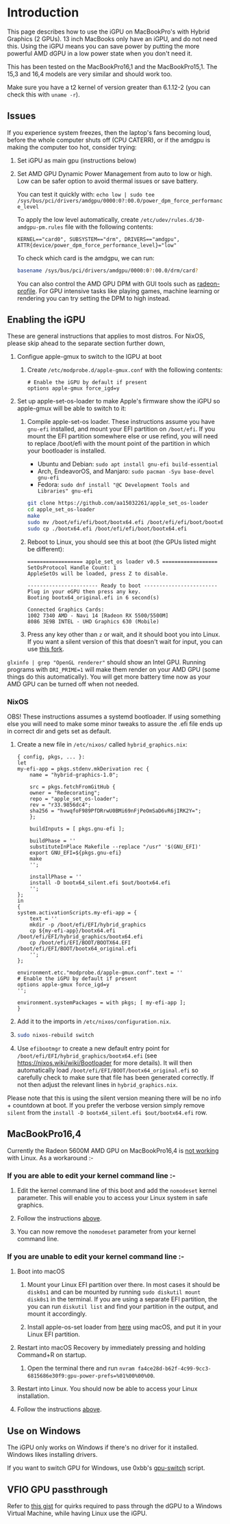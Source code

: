 # Introduction

This page describes how to use the iGPU on MacBookPro's with Hybrid Graphics (2 GPUs). 13 inch MacBooks only have an iGPU, and do not need this. Using the iGPU means you can save power by putting the more powerful AMD dGPU in a low power state when you don't need it.

This has been tested on the MacBookPro16,1 and the MacBookPro15,1. The 15,3 and 16,4 models are very similar and should work too.

Make sure you have a t2 kernel of version greater than 6.1.12-2 (you can check this with `uname -r`).

## Issues

If you experience system freezes, then the laptop's fans becoming loud, before the whole computer shuts off (CPU CATERR), or if the amdgpu is making the computer too hot, consider trying:

1.  Set iGPU as main gpu (instructions below)

2.  Set AMD GPU Dynamic Power Management from auto to low or high. Low can be safer option to avoid thermal issues or save battery.

    You can test it quickly with: `echo low | sudo tee /sys/bus/pci/drivers/amdgpu/0000:0?:00.0/power_dpm_force_performance_level`

    To apply the low level automatically, create `/etc/udev/rules.d/30-amdgpu-pm.rules` file with the following contents:

    ```plain
    KERNEL=="card0", SUBSYSTEM=="drm", DRIVERS=="amdgpu", ATTR{device/power_dpm_force_performance_level}="low"
    ```

    To check which card is the amdgpu, we can run:

    ```sh
    basename /sys/bus/pci/drivers/amdgpu/0000:0?:00.0/drm/card?
    ```

    You can also control the AMD GPU DPM with GUI tools such as [radeon-profile](https://github.com/emerge-e-world/radeon-profile). For GPU intensive tasks like playing games, machine learning or rendering you can try setting the DPM to high instead.

## Enabling the iGPU

These are general instructions that applies to most distros. For NixOS, please skip ahead to the separate section further down,

1.  Configue apple-gmux to switch to the IGPU at boot

    1.  Create `/etc/modprobe.d/apple-gmux.conf` with the following contents:

        ```plain
        # Enable the iGPU by default if present
        options apple-gmux force_igd=y
        ```

2.  Set up apple-set-os-loader to make Apple's firmware show the iGPU so apple-gmux will be able to switch to it:

    1.  Compile apple-set-os loader. These instructions assume you have `gnu-efi` installed, and mount your EFI partition on `/boot/efi`. If you mount the EFI partition somewhere else or use refind, you will need to replace /boot/efi with the mount point of the partition in which your bootloader is installed.

        - Ubuntu and Debian: `sudo apt install gnu-efi build-essential`
        - Arch, EndeavorOS, and Manjaro: `sudo pacman -Syu base-devel gnu-efi`
        - Fedora: `sudo dnf install "@C Development Tools and Libraries" gnu-efi`

        ```sh
        git clone https://github.com/aa15032261/apple_set_os-loader
        cd apple_set_os-loader
        make
        sudo mv /boot/efi/efi/boot/bootx64.efi /boot/efi/efi/boot/bootx64_original.efi
        sudo cp ./bootx64.efi /boot/efi/efi/boot/bootx64.efi
        ```

    2.  Reboot to Linux, you should see this at boot (the GPUs listed might be different):

        ```plain
        ================== apple_set_os loader v0.5 ==================
        SetOsProtocol Handle Count: 1
        AppleSetOs will be loaded, press Z to disable.
        
        ----------------------- Ready to boot ------------------------
        Plug in your eGPU then press any key.
        Booting bootx64_original.efi in 6 second(s)
        
        Connected Graphics Cards:
        1002 7340 AMD - Navi 14 [Radeon RX 5500/5500M]
        8086 3E9B INTEL - UHD Graphics 630 (Mobile)
        ```

    3.  Press any key other than `z` or wait, and it should boot you into Linux. If you want a silent version of this that doesn't wait for input, you can use [this fork](https://github.com/Redecorating/apple_set_os-loader).

`glxinfo | grep "OpenGL renderer"` should show an Intel GPU. Running programs with `DRI_PRIME=1` will make them render on your AMD GPU (some things do this automatically). You will get more battery time now as your AMD GPU can be turned off when not needed.

### NixOS

OBS! These instructions assumes a systemd bootloader. If using something else you will need to make some minor tweaks to assure the .efi file ends up in correct dir and gets set as default.

1.  Create a new file in `/etc/nixos/` called `hybrid_graphics.nix`:

    ```plain
    { config, pkgs, ... }:
    let
    my-efi-app = pkgs.stdenv.mkDerivation rec {
        name = "hybrid-graphics-1.0";

        src = pkgs.fetchFromGitHub {
        owner = "Redecorating";
        repo = "apple_set_os-loader";
        rev = "r33.9856dc4";
        sha256 = "hvwqfoF989PfDRrwU0BMi69nFjPeOmSaD6vR6jIRK2Y=";
        };

        buildInputs = [ pkgs.gnu-efi ];

        buildPhase = ''
        substituteInPlace Makefile --replace "/usr" '$(GNU_EFI)'
        export GNU_EFI=${pkgs.gnu-efi}
        make
        '';

        installPhase = ''
        install -D bootx64_silent.efi $out/bootx64.efi
        '';
    };
    in
    {
    system.activationScripts.my-efi-app = {
        text = ''
        mkdir -p /boot/efi/EFI/hybrid_graphics
        cp ${my-efi-app}/bootx64.efi /boot/efi/EFI/hybrid_graphics/bootx64.efi
        cp /boot/efi/EFI/BOOT/BOOTX64.EFI /boot/efi/EFI/BOOT/bootx64_original.efi
        '';
    };

    environment.etc."modprobe.d/apple-gmux.conf".text = ''
    # Enable the iGPU by default if present
    options apple-gmux force_igd=y
    '';

    environment.systemPackages = with pkgs; [ my-efi-app ];
    }
    ```

2.  Add it to the imports in `/etc/nixos/configuration.nix`.

3.  ```sh
    sudo nixos-rebuild switch
    ```
4.  Use `efibootmgr` to create a new default entry point for `/boot/efi/EFI/hybrid_graphics/bootx64.efi` (see https://nixos.wiki/wiki/Bootloader for more details). It will then automatically load `/boot/efi/EFI/BOOT/bootx64_original.efi` so carefully check to make sure that file has been generated correctly. If not then adjust the relevant lines in `hybrid_graphics.nix`.

Please note that this is using the silent version meaning there will be no info + countdown at boot. If you prefer the verbose version simply remove `silent` from the `install -D bootx64_silent.efi $out/bootx64.efi` row.

## MacBookPro16,4

Currently the Radeon 5600M AMD GPU on MacBookPro16,4 is [not working](https://lore.kernel.org/all/3AFB9142-2BD0-46F9-AEA9-C9C5D13E68E6@live.com/) with Linux. As a workaround :-

### If you are able to edit your kernel command line :-

1. Edit the kernel command line of this boot and add the `nomodeset` kernel parameter. This will enable you to access your Linux system in safe graphics.

2. Follow the instructions [above](#enabling-the-igpu).

3. You can now remove the `nomodeset` parameter from your kernel command line.

### If you are unable to edit your kernel command line :-

1. Boot into macOS

    1. Mount your Linux EFI partition over there. In most cases it should be `disk0s1` and can be mounted by running `sudo diskutil mount disk0s1` in the terminal. If you are using a separate EFI partition, the you can run `diskutil list` and find your partition in the output, and mount it accordingly.

    2. Install apple-os-set loader from [here](https://github.com/Redecorating/apple_set_os-loader) using macOS, and put it in your Linux EFI partition.

2. Restart into macOS Recovery by immediately pressing and holding Command+R on startup.

    1. Open the terminal there and run `nvram fa4ce28d-b62f-4c99-9cc3-6815686e30f9:gpu-power-prefs=%01%00%00%00`.

3. Restart into Linux. You should now be able to access your Linux installation.

4. Follow the instructions [above](#enabling-the-igpu).

## Use on Windows

The iGPU only works on Windows if there's no driver for it installed. Windows likes installing drivers.

If you want to switch GPU for Windows, use 0xbb's [gpu-switch](https://github.com/0xbb/gpu-switch#windows-810-usage) script.

## VFIO GPU passthrough

Refer to [this gist](https://gist.github.com/Redecorating/956a672e6922e285de83fdd7d9982e5e) for quirks required to pass through the dGPU to a Windows Virtual Machine, while having Linux use the iGPU.

